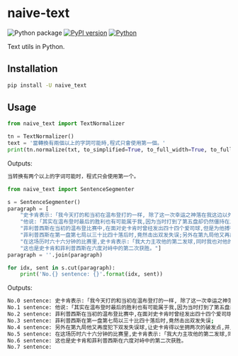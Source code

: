 # naive-text

![Python package](https://github.com/naivenlp/naive-text/workflows/Python%20package/badge.svg)
[![PyPI version](https://badge.fury.io/py/naive-text.svg)](https://badge.fury.io/py/naive-text)
[![Python](https://img.shields.io/pypi/pyversions/naive-text.svg?style=plastic)](https://badge.fury.io/py/naive-text)


Text utils in Python.


## Installation

```bash
pip install -U naive_text
```

## Usage

```python
from naive_text import TextNormalizer

tn = TextNormalizer()
text = '當轉換有兩個以上的字詞可能時,程式只會使用第一個。'
print(tn.normalize(txt, to_simplified=True, to_full_width=True, to_full_width_chars=[',']))

```
Outputs:

```bash
当转换有两个以上的字词可能时，程式只会使用第一个。
```

```python
from naive_text import SentenceSegmenter

s = SentenceSegmenter()
paragraph = [
    "史卡肯表示:「我今天打的和当初在温布登打的一样, 除了这一次幸运之神落在我这边以外。",
    "他说:「其实在温布登时最后的胜利也有可能属于我,因为当时打到了第五盘却仍然僵持在二十比十八的对峙。",
    "菲利普西斯在当初的温布登比赛中,在面对史卡肯时曾经发出四十四个爱司球,但是为他搏得「重炮手」美誉的发球,并没有在今天的球赛中助他一臂之力。",
    "菲利普西斯在第一盘第七局以三十比四十落后时,竟然击出双发失误;另外在第九局他又再度犯下双发失误球,让史卡肯得以坐拥两次的破发点,并且顺利赢得第一盘。",
    "在这场历时六十六分钟的比赛里,史卡肯表示:「我大力主攻他的第二发球,同时我也对他的第一发球施压,使我取得更多的机会。」",
    "这也是史卡肯和菲利普西斯在六度对峙中的第二次获胜。"]
paragraph = ''.join(paragraph)

for idx, sent in s.cut(paragraph):
    print('No.{} sentence: {}'.format(idx, sent))
```


Outputs:

```bash
No.0 sentence: 史卡肯表示:「我今天打的和当初在温布登打的一样, 除了这一次幸运之神落在我这边以外。
No.1 sentence: 他说:「其实在温布登时最后的胜利也有可能属于我,因为当时打到了第五盘却仍然僵持在二十比十八的对峙。
No.2 sentence: 菲利普西斯在当初的温布登比赛中,在面对史卡肯时曾经发出四十四个爱司球,但是为他搏得「重炮手」美誉的发球,并没有在今天的球赛中助他一臂之力。
No.3 sentence: 菲利普西斯在第一盘第七局以三十比四十落后时,竟然击出双发失误;
No.4 sentence: 另外在第九局他又再度犯下双发失误球,让史卡肯得以坐拥两次的破发点,并且顺利赢得第一盘。
No.5 sentence: 在这场历时六十六分钟的比赛里,史卡肯表示:「我大力主攻他的第二发球,同时我也对他的第一发球施压,使我取得更多的机会。」
No.6 sentence: 这也是史卡肯和菲利普西斯在六度对峙中的第二次获胜。
No.7 sentence: 
```